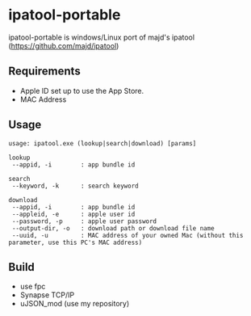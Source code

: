 # ipatool-portable
ipatool-portable is windows/Linux port of majd's ipatool
(https://github.com/majd/ipatool)

## Requirements
* Apple ID set up to use the App Store.
* MAC Address

## Usage

```
usage: ipatool.exe (lookup|search|download) [params]

lookup
 --appid, -i        : app bundle id

search
 --keyword, -k      : search keyword

download
 --appid, -i        : app bundle id
 --appleid, -e      : apple user id
 --password, -p     : apple user password
 --output-dir, -o   : download path or download file name
 --uuid, -u         : MAC address of your owned Mac (without this parameter, use this PC's MAC address)
```

## Build
* use fpc
* Synapse TCP/IP
* uJSON_mod (use my repository)
